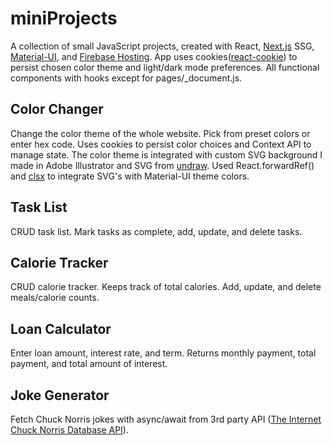 # miniProjects

A collection of small JavaScript projects, created with React, [Next.js](https://nextjs.org/) SSG, [Material-UI](https://material-ui.com/), and [Firebase Hosting](https://firebase.google.com/products/hosting). App uses cookies([react-cookie](https://github.com/reactivestack/cookies/tree/master/packages/react-cookie/)) to persist chosen color theme and light/dark mode preferences. All functional components with hooks except for pages/\_document.js.

## Color Changer

Change the color theme of the whole website. Pick from preset colors or enter hex code. Uses cookies to persist color choices and Context API to manage state. The color theme is integrated with custom SVG background I made in Adobe Illustrator and SVG from [undraw](https://undraw.co/). Used React.forwardRef() and [clsx](https://github.com/lukeed/clsx) to integrate SVG's with Material-UI theme colors.

## Task List

CRUD task list. Mark tasks as complete, add, update, and delete tasks.

## Calorie Tracker

CRUD calorie tracker. Keeps track of total calories. Add, update, and delete meals/calorie counts.

## Loan Calculator

Enter loan amount, interest rate, and term. Returns monthly payment, total payment, and total amount of interest.

## Joke Generator

Fetch Chuck Norris jokes with async/await from 3rd party API ([The Internet Chuck Norris Database API](http://www.icndb.com/api/)).
